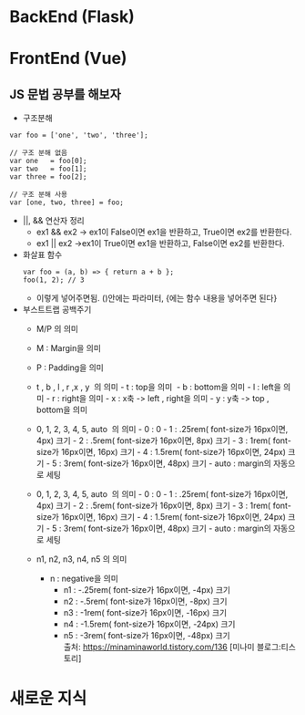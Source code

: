 # BackEnd (Flask)

##

# FrontEnd (Vue)

## JS 문법 공부를 해보자
  - 구조분해
  ```
  var foo = ['one', 'two', 'three'];

  // 구조 분해 없음
  var one   = foo[0];
  var two   = foo[1];
  var three = foo[2];

  // 구조 분해 사용
  var [one, two, three] = foo;
  ```
  - ||, && 연산자 정리
    - ex1 && ex2 -> ex1이 False이면 ex1을 반환하고, True이면 ex2를 반환한다.
    - ex1 || ex2 ->ex1이 True이면 ex1을 반환하고, False이면 ex2를 반환한다.
  - 화살표 함수
    ```
    var foo = (a, b) => { return a + b }; 
    foo(1, 2); // 3
    ```
    - 이렇게 넣어주면됨. ()안에는 파라미터, {에는 함수 내용을 넣어주면 된다}
  - 부스트트랩 공백주기
    - M/P 의 의미
    - M : Margin을 의미
    - P : Padding을 의미

    - t , b , l , r ,x , y  의 의미
           - t : top을 의미 
           - b : bottom을 의미
           - l : left을 의미
           - r : right을 의미
           - x : x축 -> left , right을 의미
           - y : y축 -> top , bottom을 의미

    - 0, 1, 2, 3, 4, 5, auto  의 의미
           - 0 : 0
           - 1 : .25rem( font-size가 16px이면, 4px) 크기
           - 2 : .5rem( font-size가 16px이면, 8px) 크기
           - 3 : 1rem( font-size가 16px이면, 16px) 크기
           - 4 : 1.5rem( font-size가 16px이면, 24px) 크기
           - 5 : 3rem( font-size가 16px이면, 48px) 크기
           - auto : margin의 자동으로 세팅

    - 0, 1, 2, 3, 4, 5, auto  의 의미
           - 0 : 0
           - 1 : .25rem( font-size가 16px이면, 4px) 크기
           - 2 : .5rem( font-size가 16px이면, 8px) 크기
           - 3 : 1rem( font-size가 16px이면, 16px) 크기
           - 4 : 1.5rem( font-size가 16px이면, 24px) 크기
           - 5 : 3rem( font-size가 16px이면, 48px) 크기
           - auto : margin의 자동으로 세팅

    - n1, n2, n3, n4, n5 의 의미 
       - n : negative을 의미
           - n1 : -.25rem( font-size가 16px이면, -4px) 크기
           - n2 : -.5rem( font-size가 16px이면, -8px) 크기
           - n3 : -1rem( font-size가 16px이면, -16px) 크기
           - n4 : -1.5rem( font-size가 16px이면, -24px) 크기
           - n5 : -3rem( font-size가 16px이면, -48px) 크기   
    출처: https://minaminaworld.tistory.com/136 [미나미 블로그:티스토리]

# 새로운 지식

##
